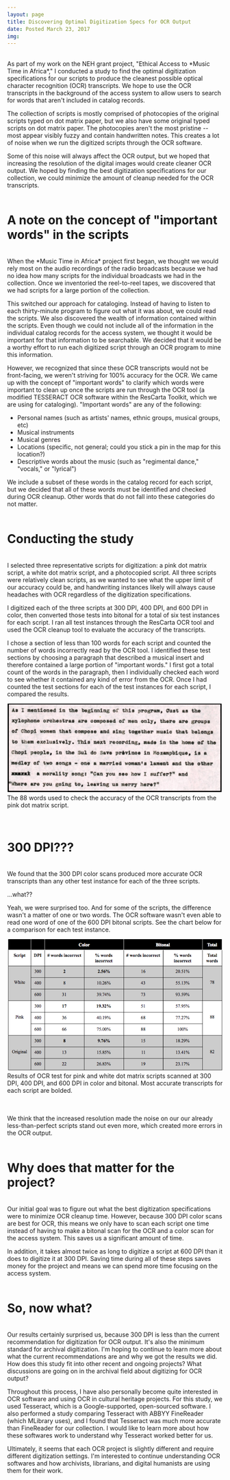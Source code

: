 ```yaml
---
layout: page
title: Discovering Optimal Digitization Specs for OCR Output
date: Posted March 23, 2017
img:
---
```

<br/>
As part of my work on the NEH grant project, "Ethical Access to *Music Time in Africa*," I conducted a study to find the optimal digitization specifications for our scripts to produce the cleanest possible optical character recognition (OCR) transcripts. We hope to use the OCR transcripts in the background of the access system to allow users to search for words that aren't included in catalog records.

The collection of scripts is mostly comprised of photocopies of the original scripts typed on dot matrix paper, but we also have some original typed scripts on dot matrix paper. The photocopies aren't the most pristine -- most appear visibly fuzzy and contain handwritten notes. This creates a lot of noise when we run the digitized scripts through the OCR software.

Some of this noise will always affect the OCR output, but we hoped that increasing the resolution of the digital images would create cleaner OCR output. We hoped by finding the best digitization specifications for our collection, we could minimize the amount of cleanup needed for the OCR transcripts.
<br/>
<br/>
# A note on the concept of "important words" in the scripts
<br/>
When the *Music Time in Africa* project first began, we thought we would rely most on the audio recordings of the radio broadcasts because we had no idea how many scripts for the individual broadcasts we had in the collection. Once we inventoried the reel-to-reel tapes, we discovered that we had scripts for a large portion of the collection.

This switched our approach for cataloging. Instead of having to listen to each thirty-minute program to figure out what it was about, we could read the scripts. We also discovered the wealth of information contained within the scripts. Even though we could not include all of the information in the individual catalog records for the access system, we thought it would be important for that information to be searchable. We decided that it would be a worthy effort to run each digitized script through an OCR program to mine this information.

However, we recognized that since these OCR transcripts would not be front-facing, we weren't striving for 100% accuracy for the OCR. We came up with the concept of "important words" to clarify which words were important to clean up once the scripts are run through the OCR tool (a modified TESSERACT OCR software within the ResCarta Toolkit, which we are using for cataloging). "Important words" are any of the following:

- Personal names (such as artists' names, ethnic groups, musical groups, etc)
- Musical instruments
- Musical genres
- Locations (specific, not general; could you stick a pin in the map for this location?)
- Descriptive words about the music (such as "regimental dance," "vocals," or "lyrical")

We include a subset of these words in the catalog record for each script, but we decided that all of these words must be identified and checked during OCR cleanup. Other words that do not fall into these categories do not matter.
<br/>
<br/>
# Conducting the study
<br/>
I selected three representative scripts for digitization: a pink dot matrix script, a white dot matrix script, and a photocopied script. All three scripts were relatively clean scripts, as we wanted to see what the upper limit of our accuracy could be, and handwriting instances likely will always cause headaches with OCR regardless of the digitization specifications.

I digitized each of the three scripts at 300 DPI, 400 DPI, and 600 DPI in color, then converted those tests into bitonal for a total of six test instances for each script. I ran all test instances through the ResCarta OCR tool and used the OCR cleanup tool to evaluate the accuracy of the transcripts.

I chose a section of less than 100 words for each script and counted the number of words incorrectly read by the OCR tool. I identified these test sections by choosing a paragraph that described a musical insert and therefore contained a large portion of "important words." I first got a total count of the words in the paragraph, then I individually checked each word to see whether it contained any kind of error from the OCR. Once I had counted the test sections for each of the test instances for each script, I compared the results.

<div class="img_row">
	<img class="col three" src="/img/script-example.png" alt="Digitized copy of a pink dot matrix script"/>
</div>
<div class="Example script exerpt">
The 88 words used to check the accuracy of the OCR transcripts from the pink dot matrix script.
</div>
<br/>
<br/>

# 300 DPI???
<br/>
We found that the 300 DPI color scans produced more accurate OCR transcripts than any other test instance for each of the three scripts.

...what??

Yeah, we were surprised too. And for some of the scripts, the difference wasn't a matter of one or two words. The OCR software wasn't even able to read one word of one of the 600 DPI bitonal scripts. See the chart below for a comparison for each test instance.  

<div class="img_row">
	<img class="col three" src="/img/ocr-chart.png" alt="Table depicting OCR errors in 18 scripts" title="OCR errors"/>
</div>
<div class="col three caption">
Results of OCR test for pink and white dot matrix scripts scanned at 300 DPI, 400 DPI, and 600 DPI in color and bitonal. Most accurate transcripts for each script are bolded.
</div>
<br/>
<br/>

We think that the increased resolution made the noise on our our already less-than-perfect scripts stand out even more, which created more errors in the OCR output.
<br/>
<br/>
# Why does that matter for the project?
<br/>
Our initial goal was to figure out what the best digitization specifications were to minimize OCR cleanup time. However, because 300 DPI color scans are best for OCR, this means we only have to scan each script one time instead of having to make a bitonal scan for the OCR and a color scan for the access system. This saves us a significant amount of time.

In addition, it takes almost twice as long to digitize a script at 600 DPI than it does to digitize it at 300 DPI. Saving time during all of these steps saves money for the project and means we can spend more time focusing on the access system.
<br/>
<br/>
# So, now what?
<br/>
Our results certainly surprised us, because 300 DPI is less than the current recommendation for digitization for OCR output. It's also the minimum standard for archival digitization. I'm hoping to continue to learn more about what the current recommendations are and why we got the results we did. How does this study fit into other recent and ongoing projects? What discussions are going on in the archival field about digitizing for OCR output?

Throughout this process, I have also personally become quite interested in OCR software and using OCR in cultural heritage projects. For this study, we used Tesseract, which is a Google-supported, open-sourced software. I also performed a study comparing Tesseract with ABBYY FineReader (which MLibrary uses), and I found that Tesseract was much more accurate than FineReader for our collection. I would like to learn more about how these softwares work to understand why Tesseract worked better for us.

Ultimately, it seems that each OCR project is slightly different and require different digitization settings. I'm interested to continue understanding OCR softwares and how archivists, librarians, and digital humanists are using them for their work.
